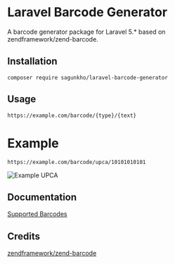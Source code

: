 # Laravel Barcode Generator
A barcode generator package for Laravel 5.* based on zendframework/zend-barcode.

## Installation
```
composer require sagunkho/laravel-barcode-generator
```

## Usage
```
https://example.com/barcode/{type}/{text}
```

# Example
```
https://example.com/barcode/upca/10101010101
```

![Example UPCA](https://image.ibb.co/gewvjp/10101010101.png)


## Documentation
[Supported Barcodes](https://docs.zendframework.com/zend-validator/validators/barcode/)

## Credits
[zendframework/zend-barcode](https://github.com/zendframework/zend-barcode)
